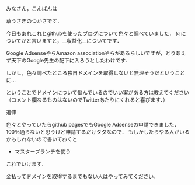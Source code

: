 みなさん，こんばんは

草うさぎのつかさです．

今日もあれこれとgithubを使ったブログについて色々と調べていました．
何についてかと言いますと，__収益化__についてです．

Google AdsenseやらAmazon associationやらがあるらしいですが，とりあえず天下のGoogle先生の配下に入ろうとしたわけです．

しかし，色々調べたところ独自ドメインを取得しないと無理そうだということに…

ということでドメインについて悩んでいるのでいい案がある方は教えてください（コメント欄なるものはないのでTwitterあたりにくれると喜びます．）

追伸

色々とやっていたらgithub pagesでもGoogle Adsenseの申請できました．100％通らないと思うけど申請するだけタダなので．
もしかしたらやる人がいるかもしれないので書いておくと

- マスターブランチを使う

これでいけます．

金払ってドメインを取得するまでもない人はやってみてください．
